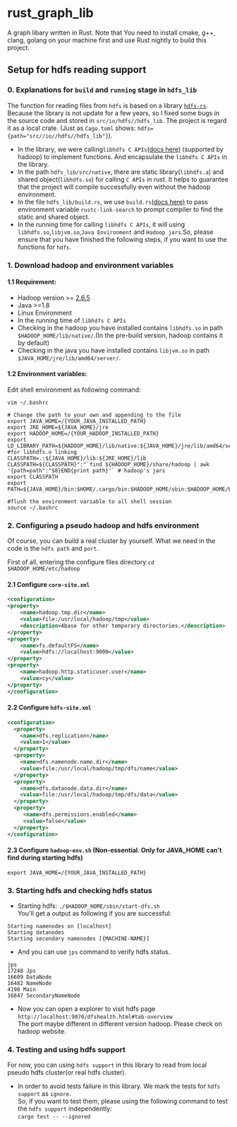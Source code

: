 # rust\_graph\_lib

A graph libary written in Rust. Note that You need to install cmake, g++, clang, golang on your machine first and use Rust nightly to build this project.

## Setup for hdfs reading support

### 0. Explanations for `build` and `running` stage in `hdfs_lib`
The function for reading files from `hdfs` is based on a library [`hdfs-rs`](https://github.com/hyunsik/hdfs-rs). Because the library is not update for a few years, so I fixed some bugs in the source code and stored in `src/io/hdfs//hdfs_lib`. The project is regard it as a local crate. (Just as `Cago.toml` shows: `hdfs={path="src//io//hdfs//hdfs_lib"}`).  
* In the library, we were calling`libhdfs C APIs`[(docs here)](http://hadoop.apache.org/docs/r3.0.0/hadoop-project-dist/hadoop-hdfs/LibHdfs.html) (supported by hadoop) to implement functions. And encapsulate the `libhdfs C APIs` in the library. 
* In the path `hdfs_lib/src/native`, there are static library(`libhdfs.a`) and shared object(`libhdfs.so`) for calling `C APIs` in rust. It helps to guarantee that the project will compile successfully even without the hadoop environment.  
* In the file `hdfs_lib/build.rs`, we use `build.rs`[(docs here)](https://doc.rust-lang.org/cargo/reference/build-scripts.html#outputs-of-the-build-script) to pass environment variable `rustc-link-search` to prompt compiler to find the static and shared object.  
* In the running time for calling `libhdfs C APIs`, it will using `libhdfs.so`,`libjvm.so`,`Java Environment` and `Hadoop jars`.So,
please ensure that you have finished the following steps, if you want to use the functions for `hdfs`.

### 1. Download hadoop and environment variables
#### 1.1 Requirement:
* Hadoop version >= [2.6.5](http://mirror.bit.edu.cn/apache/hadoop/common/hadoop-2.6.5/)
* Java >=1.8
* Linux Environment
* In the running time of `libhdfs C APIs`
* Checking in the hadoop you have installed contains `libhdfs.so` in path `$HADOOP_HOME/lib/native/`.(In the pre-build version, hadoop contains it by default)
* Checking in the java you have installed contains `libjvm.so` in path `$JAVA_HOME/jre/lib/amd64/server/`.  

#### 1.2 Environment variables:  
Edit shell environment as following command:
```
vim ~/.bashrc

# Change the path to your own and appending to the file
export JAVA_HOME=/{YOUR_JAVA_INSTALLED_PATH}
export JRE_HOME=${JAVA_HOME}/jre 
export HADOOP_HOME=/{YOUR_HADOOP_INSTALLED_PATH} 
export LD_LIBRARY_PATH=${HADOOP_HOME}/lib/native:${JAVA_HOME}/jre/lib/amd64/server #for libhdfs.o linking
CLASSPATH=.:${JAVA_HOME}/lib:${JRE_HOME}/lib 
CLASSPATH=${CLASSPATH}":"`find ${HADOOP_HOME}/share/hadoop | awk '{path=path":"$0}END{print path}'` # hadoop's jars 
export CLASSPATH 
export PATH=${JAVA_HOME}/bin:$HOME/.cargo/bin:$HADOOP_HOME/sbin:$HADOOP_HOME/bin:$PATH

#flush the environment variable to all shell session
source ~/.bashrc
```

### 2. Configuring a pseudo hadoop and hdfs environment
Of course, you can build a real cluster by yourself. What we need in the code is the `hdfs path` and `port`.  
  
First of all, entering the configure files directory:`cd $HADOOP_HOME/etc/hadoop`  
  
#### 2.1 Configure `core-site.xml`  
```xml
<configuration>
<property>
    <name>hadoop.tmp.dir</name>
    <value>file:/usr/local/hadoop/tmp</value>
    <description>Abase for other temporary directories.</description>
</property>
<property>
    <name>fs.defaultFS</name>
    <value>hdfs://localhost:9000</value>
</property>
<property>
    <name>hadoop.http.staticuser.user</name>
    <value>cy</value>
</property>
</configuration>
```  

#### 2.2 Configure `hdfs-site.xml`   
```xml
<configuration>
  <property>
    <name>dfs.replication</name>
    <value>1</value>
  </property>
  <property>
    <name>dfs.namenode.name.dir</name>
    <value>file:/usr/local/hadoop/tmp/dfs/name</value>
  </property>
  <property>
    <name>dfs.datanode.data.dir</name>
    <value>file:/usr/local/hadoop/tmp/dfs/data</value>
  </property>
  <property>
     <name>dfs.permissions.enabled</name>
     <value>false</value>
  </property>
</configuration>
```  

#### 2.3 Configure `hadoop-env.sh` (Non-essential. Only for JAVA_HOME can't find during starting hdfs)
```
export JAVA_HOME=/{YOUR_JAVA_INSTALLED_PATH}
```  
### 3. Starting hdfs and checking hdfs status  
* Starting hdfs: `./$HADOOP_HOME/sbin/start-dfs.sh`  
You'll get a output as following if you are successful:  
```
Starting namenodes on [localhost]
Starting datanodes
Starting secondary namenodes [{MACHINE-NAME}]
``` 
* And you can use `jps` command to verify hdfs status.
```
jps
17248 Jps
16609 DataNode
16482 NameNode
4198 Main
16847 SecondaryNameNode
```
* Now you can open a explorer to visit hdfs page  
`http://localhost:9870/dfshealth.html#tab-overview`  
The port maybe different in different version hadoop. Please check on hadoop website. 

### 4. Testing and using hdfs support
For now, you can using `hdfs support` in this library to read from local pseudo hdfs cluster(or real hdfs cluster).
* In order to avoid tests failure in this library. We mark the tests for `hdfs support` as `ignore`.  
So, if you want to test them, please using the following command to test the `hdfs support` independently:  
`cargo test -- --ignored`  

